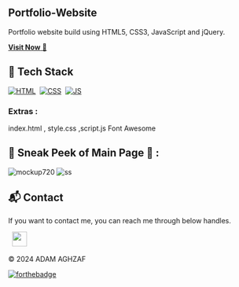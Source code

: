 ## Portfolio-Website
Portfolio website build using HTML5, CSS3, JavaScript and jQuery.

<a href="https://adam-aghzaf-portfolio.netlify.app/" target="_blank">**Visit Now** 🚀</a>


## 📌 Tech Stack
[![HTML](https://img.shields.io/badge/html5%20-%23E34F26.svg?&style=for-the-badge&logo=html5&logoColor=white)](https://github.com/ADAM-sable/Portfolio-Website/search?l=html)&nbsp;
[![CSS](https://img.shields.io/badge/css3%20-%231572B6.svg?&style=for-the-badge&logo=css3&logoColor=white)](https://github.com/ADAM-sable/Portfolio-Website/search?l=css)&nbsp;
[![JS](https://img.shields.io/badge/javascript%20-%23323330.svg?&style=for-the-badge&logo=javascript&logoColor=%23F7DF1E)](https://github.com/ADAM-sable/Portfolio-Website/search?l=javascript)

### Extras : 
index.html , style.css ,script.js Font Awesome 

## 📌 Sneak Peek of Main Page 🙈 :
![mockup720](https://user-images.githubusercontent.com/6494995/124947013-1f682080-e02d-11eb-977e-df3bbd4fa838.png)
![ss](https://user-images.githubusercontent.com/64949957/159113640-d92665a8-f614-42b3-8456-66b97fc2e651.png)


<h2>📬 Contact</h2>


If you want to contact me, you can reach me through below handles.

&nbsp;&nbsp;<a href="https://www.linkedin.com/in/ADAM-sable/"><img src="https://www.felberpr.com/wp-content/uploads/linkedin-logo.png" width="30"></img></a>

© 2024 ADAM AGHZAF


[![forthebadge](https://forthebadge.com/images/badges/built-with-love.svg)](https://forthebadge.com)
